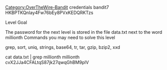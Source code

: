 [Category:OverTheWire-Bandit](/Category:OverTheWire-Bandit "wikilink")
credentials bandit7 HKBPTKQnIay4Fw76bEy8PVxKEDQRKTzs

Level Goal

The password for the next level is stored in the file data.txt next to
the word millionth Commands you may need to solve this level

grep, sort, uniq, strings, base64, tr, tar, gzip, bzip2, xxd

cat data.txt | grep millionth millionth cvX2JJa4CFALtqS87jk27qwqGhBM9plV